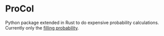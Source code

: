 # ProCol

Python package extended in Rust to do expensive probability calculations. Currently only the [filling probability](https://stats.stackexchange.com/questions/660886/general-formula-for-the-filling-probability-with-respect-to-a-finite-collectio).
